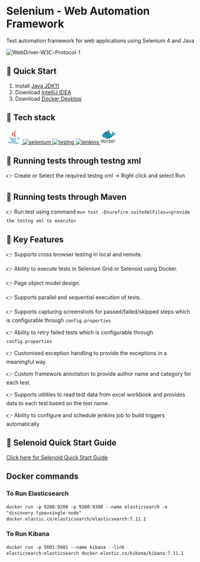 # Selenium - Web Automation Framework
Test automation framework for web applications using Selenium 4 and Java

![WebDriver-W3C-Protocol-1](https://user-images.githubusercontent.com/48508827/155773516-432123c9-a3fe-40d0-8c95-1aaea1c7ec91.png)

## :rocket: Quick Start
1) Install [Java JDK11](https://www.oracle.com/in/java/technologies/javase/jdk11-archive-downloads.html) 
2) Download [IntelliJ IDEA](https://www.jetbrains.com/idea/download/)
3) Download [Docker Desktop](https://docs.docker.com/desktop/windows/install/)

## :pushpin: Tech stack
<a href="https://www.java.com" target="_blank" rel="noreferrer">
<img src="https://raw.githubusercontent.com/devicons/devicon/master/icons/java/java-original.svg" alt="java" width="40" height="40"/> </a> 
<a href="https://www.selenium.dev" target="_blank" rel="noreferrer"> 
<img src="https://raw.githubusercontent.com/detain/svg-logos/780f25886640cef088af994181646db2f6b1a3f8/svg/selenium-logo.svg" alt="selenium" width="40" height="40"/> </a> 
<a href="https://testng.org/" target="_blank" rel="noreferrer"> 
<img src="https://avatars.githubusercontent.com/u/12528662?s=200&v=4" alt="testng" width="40" height="40"/> </a> 
<a href="https://www.jenkins.io" target="_blank" rel="noreferrer"> 
<img src="https://www.vectorlogo.zone/logos/jenkins/jenkins-icon.svg" alt="jenkins" width="40" height="40"/> </a> 
<a href="https://www.docker.com/" target="_blank" rel="noreferrer"> 
<img src="https://raw.githubusercontent.com/devicons/devicon/master/icons/docker/docker-original-wordmark.svg" alt="docker" width="40" height="40"/> </a>

## :pushpin: Running tests through testng xml
:point_right: Create or Select the required testng xml -> Right click and select Run

## :pushpin: Running tests through Maven
:point_right: Run test using command `mvn test -Dsurefire.suiteXmlFiles=<provide the testng xml to execute>`

## :pushpin: Key Features
:point_right: Supports cross browser testing in local and remote.

:point_right: Ability to execute tests in Selenium Grid or Selenoid using Docker.

:point_right: Page object model design.

:point_right: Supports parallel and sequential execution of tests.

:point_right: Supports capturing screenshots for passed/failed/skipped steps which is configurable through `config.properties`

:point_right: Ability to retry failed tests which is configurable through `config.properties`

:point_right: Customised exception handling to provide the exceptions in a meaningful way.

:point_right: Custom framework annotation to provide author name and category for each test.

:point_right: Supports utilities to read test data from excel workbook and provides data to each test based on the test name.

:point_right: Ability to configure and schedule jenkins job to build triggers automatically

## :rocket: Selenoid Quick Start Guide
[Click here for Selenoid Quick Start Guide](https://aerokube.com/selenoid/latest/)

## Docker commands

### To Run Elasticsearch
```
docker run -p 9200:9200 -p 9300:9300 --name elasticsearch -e "discovery.type=single-node"  docker.elastic.co/elasticsearch/elasticsearch:7.11.1
```

### To Run Kibana
```
docker run -p 5601:5601 --name kibana --link elasticsearch:elasticsearch docker.elastic.co/kibana/kibana:7.11.1
```